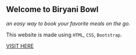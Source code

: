 ## Welcome to Biryani Bowl
_an easy way to book your favorite meals on the go._

This website is made using `HTML`, `CSS`, `Bootstrap`.

[VISIT HERE](https://codestarsingh.github.io/biryanibowl/ "Click here")
